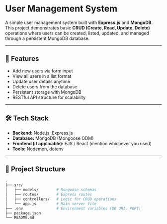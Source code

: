 # User Management System  

A simple user management system built with **Express.js** and **MongoDB**.  
This project demonstrates basic **CRUD (Create, Read, Update, Delete)** operations where users can be created, listed, updated, and managed through a persistent MongoDB database.  

---

## 🚀 Features  
- Add new users via form input  
- View all users in a list format  
- Update user details anytime  
- Delete users from the database  
- Persistent storage with MongoDB  
- RESTful API structure for scalability  

---

## 🛠️ Tech Stack  
- **Backend:** Node.js, Express.js  
- **Database:** MongoDB (Mongoose ODM)  
- **Frontend (if applicable):** EJS / React (mention whichever you used)  
- **Tools:** Nodemon, dotenv  

---

## 📂 Project Structure  
```bash
.
├── src/
│   ├── models/        # Mongoose schemas
│   ├── routes/        # Express routes
│   ├── controllers/   # Logic for CRUD operations
│   └── app.js         # Main server file
├── .env               # Environment variables (DB URI, PORT)
├── package.json
└── README.md
